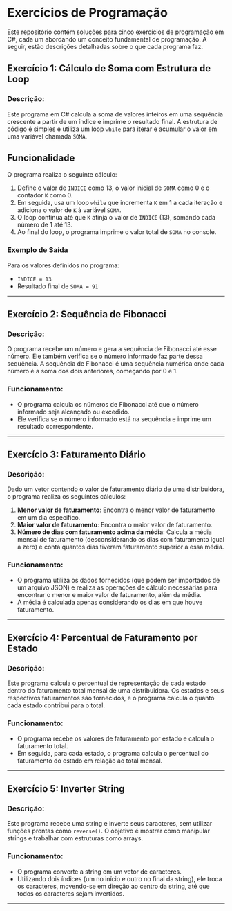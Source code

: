 # Exercícios de Programação

Este repositório contém soluções para cinco exercícios de programação em C#, cada um abordando um conceito fundamental de programação. A seguir, estão descrições detalhadas sobre o que cada programa faz.

## Exercício 1: Cálculo de Soma com Estrutura de Loop

### Descrição:

Este programa em C# calcula a soma de valores inteiros em uma sequência crescente a partir de um índice e imprime o resultado final. A estrutura de código é simples e utiliza um loop `while` para iterar e acumular o valor em uma variável chamada `SOMA`.

## Funcionalidade

O programa realiza o seguinte cálculo:

1. Define o valor de `INDICE` como 13, o valor inicial de `SOMA` como 0 e o contador `K` como 0.
2. Em seguida, usa um loop `while` que incrementa `K` em 1 a cada iteração e adiciona o valor de `K` à variável `SOMA`.
3. O loop continua até que `K` atinja o valor de `INDICE` (13), somando cada número de 1 até 13.
4. Ao final do loop, o programa imprime o valor total de `SOMA` no console.

### Exemplo de Saída

Para os valores definidos no programa:
- `INDICE = 13`
- Resultado final de `SOMA = 91`

---

## Exercício 2: Sequência de Fibonacci

### Descrição:
O programa recebe um número e gera a sequência de Fibonacci até esse número. Ele também verifica se o número informado faz parte dessa sequência. A sequência de Fibonacci é uma sequência numérica onde cada número é a soma dos dois anteriores, começando por 0 e 1.

### Funcionamento:
- O programa calcula os números de Fibonacci até que o número informado seja alcançado ou excedido.
- Ele verifica se o número informado está na sequência e imprime um resultado correspondente.

---

## Exercício 3: Faturamento Diário

### Descrição:
Dado um vetor contendo o valor de faturamento diário de uma distribuidora, o programa realiza os seguintes cálculos:
1. **Menor valor de faturamento**: Encontra o menor valor de faturamento em um dia específico.
2. **Maior valor de faturamento**: Encontra o maior valor de faturamento.
3. **Número de dias com faturamento acima da média**: Calcula a média mensal de faturamento (desconsiderando os dias com faturamento igual a zero) e conta quantos dias tiveram faturamento superior a essa média.

### Funcionamento:
- O programa utiliza os dados fornecidos (que podem ser importados de um arquivo JSON) e realiza as operações de cálculo necessárias para encontrar o menor e maior valor de faturamento, além da média.
- A média é calculada apenas considerando os dias em que houve faturamento.

---

## Exercício 4: Percentual de Faturamento por Estado

### Descrição:
Este programa calcula o percentual de representação de cada estado dentro do faturamento total mensal de uma distribuidora. Os estados e seus respectivos faturamentos são fornecidos, e o programa calcula o quanto cada estado contribui para o total.

### Funcionamento:
- O programa recebe os valores de faturamento por estado e calcula o faturamento total.
- Em seguida, para cada estado, o programa calcula o percentual do faturamento do estado em relação ao total mensal.

---

## Exercício 5: Inverter String

### Descrição:
Este programa recebe uma string e inverte seus caracteres, sem utilizar funções prontas como `reverse()`. O objetivo é mostrar como manipular strings e trabalhar com estruturas como arrays.

### Funcionamento:
- O programa converte a string em um vetor de caracteres.
- Utilizando dois índices (um no início e outro no final da string), ele troca os caracteres, movendo-se em direção ao centro da string, até que todos os caracteres sejam invertidos.

---
